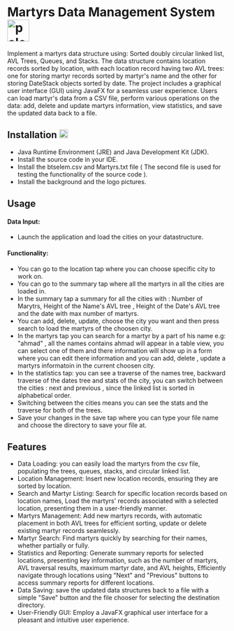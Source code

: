 # Martyrs Data Management System <img src="https://www.flagsonline.it/uploads/2016-6-6/1200-0/palestine.jpg" alt="palestine flag" width="50">

Implement a martyrs data structure using: Sorted doubly circular linked list, AVL Trees, Queues, and Stacks. The data structure contains location records sorted by location, with each location record having two AVL trees: one for storing martyr records sorted by martyr's name and the other for storing DateStack objects sorted by date. The project includes a graphical user interface (GUI) using JavaFX for a seamless user experience. Users can load martyr's data from a CSV file, perform various operations on the data: add, delete and update martyrs information, view statistics, and save the updated data back to a file.

## Installation <img src="https://github.com/MotasemNabeelAli/Palestine_Martyrs_Organizer/assets/97013908/2899a7a2-b3e8-4695-91aa-0c8b722cc87f" width="20">

- Java Runtime Environment (JRE) and Java Development Kit (JDK).
- Install the source code in your IDE.
- Install the btselem.csv and Martyrs.txt file ( The second file is used for testing the functionality of the source code ).
- Install the background and the logo pictures.

## Usage

#### Data Input:
- Launch the application and load the cities on your datastructure.
#### Functionality:
- You can go to the location tap where you can choose specific city to work on.
- You can go to the summary tap where all the martyrs in all the cities are loaded in.
- In the summary tap a summary for all the cities with : Number of Marytrs, Height of the Name's AVL tree , Height of the Date's AVL tree and the date with max number of martyrs.
- You can add, delete, update, choose the city you want and then press search to load the martyrs of the choosen city.
- In the martyrs tap you can search for a martyr by a part of his name e.g: "ahmad" , all the names contains ahmad will appear in a table view, you can select one of them and there information will show up in a form where you can edit there information and you can add, delete , update a martyrs informatoin in the current choosen city.
- In the statistics tap: you can see a traverse of the names tree, backward traverse of the dates tree and stats of the city, you can switch between the cities : next and previous , since the linked list is sorted in alphabetical order.
- Switching between the cities means you can see the stats and the traverse for both of the trees.
- Save your changes in the save tap where you can type your file name and choose the directory to save your file at.

## Features

- Data Loading: you can easily load the martyrs from the csv file, populating the trees, queues, stacks, and circular linked list.
- Location Management: Insert new location records, ensuring they are sorted by location.
- Search and Martyr Listing: Search for specific location records based on location names, Load the martyrs' records associated with a selected location, presenting them in a user-friendly manner.
- Martyrs Management: Add new martyrs records, with automatic placement in both AVL trees for efficient sorting, update or delete existing martyr records seamlessly.
- Martyr Search: Find martyrs quickly by searching for their names, whether partially or fully.
- Statistics and Reporting: Generate summary reports for selected locations, presenting key information, such as the number of martyrs, AVL traversal results, maximum martyr date, and AVL heights, Efficiently navigate through locations using "Next" and "Previous" buttons to access summary reports for different locations.
- Data Saving: save the updated data structures back to a file with a simple "Save" button and the file chooser for selecting the destination directory.
- User-Friendly GUI: Employ a JavaFX graphical user interface for a pleasant and intuitive user experience.

